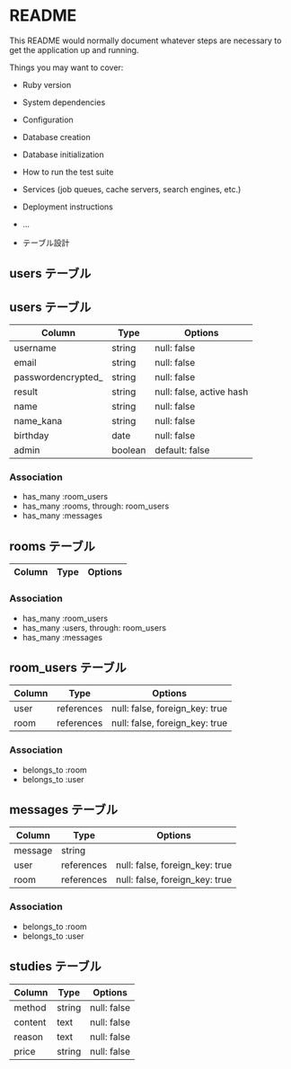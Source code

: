 # README

This README would normally document whatever steps are necessary to get the
application up and running.

Things you may want to cover:

* Ruby version

* System dependencies

* Configuration

* Database creation

* Database initialization

* How to run the test suite

* Services (job queues, cache servers, search engines, etc.)

* Deployment instructions

* ...

* テーブル設計

## users テーブル


## users テーブル

| Column             | Type    | Options                  |
| ------------------ | ------- | ------------------------ |
| username           | string  | null: false              |
| email              | string  | null: false              |
| passwordencrypted_ | string  | null: false              |
| result             | string  | null: false, active hash |
| name               | string  | null: false              |
| name_kana          | string  | null: false              |
| birthday           | date    | null: false              |
| admin              | boolean | default: false           |

### Association

- has_many :room_users
- has_many :rooms, through: room_users
- has_many :messages

## rooms テーブル

| Column | Type   | Options     |
| ------ | ------ | ----------- |

### Association

- has_many :room_users
- has_many :users, through: room_users
- has_many :messages

## room_users テーブル

| Column | Type       | Options                        |
| ------ | ---------- | ------------------------------ |
| user   | references | null: false, foreign_key: true |
| room   | references | null: false, foreign_key: true |

### Association

- belongs_to :room
- belongs_to :user

## messages テーブル

| Column  | Type       | Options                        |
| ------- | ---------- | ------------------------------ |
| message | string     |                                |
| user    | references | null: false, foreign_key: true |
| room    | references | null: false, foreign_key: true |

### Association

- belongs_to :room
- belongs_to :user

## studies テーブル

| Column  | Type   | Options     |
| ------- | ------ | ----------- |
| method  | string | null: false |
| content | text   | null: false |
| reason  | text   | null: false |
| price   | string | null: false |